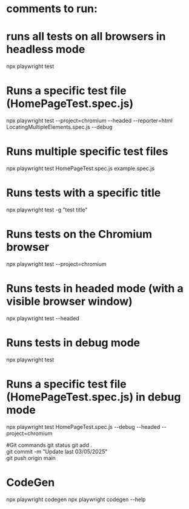 
# comments to run:

# runs all tests on all browsers in headless mode
npx playwright test

# Runs a specific test file (HomePageTest.spec.js)
npx playwright test --project=chromium --headed --reporter=html LocatingMultipleElements.spec.js --debug

# Runs multiple specific test files
npx playwright test HomePageTest.spec.js example.spec.js

# Runs tests with a specific title
npx playwright test -g "test title"

# Runs tests on the Chromium browser
npx playwright test --project=chromium

# Runs tests in headed mode (with a visible browser window)
npx playwright test --headed

# Runs tests in debug mode
npx playwright test 

# Runs a specific test file (HomePageTest.spec.js) in debug mode
npx playwright test HomePageTest.spec.js --debug --headed --project=chromium

#Git commands
git status 
git add .  
git commit -m "Update last 03/05/2025"  
git push origin main          


# CodeGen
npx playwright codegen
npx playwright codegen --help
